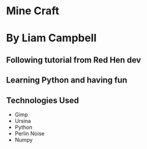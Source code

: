# Mine Craft

# By Liam Campbell

## Following tutorial from Red Hen dev

## Learning Python and having fun

## Technologies Used

* Gimp
* Ursina
* Python
* Perlin Noise
* Numpy
